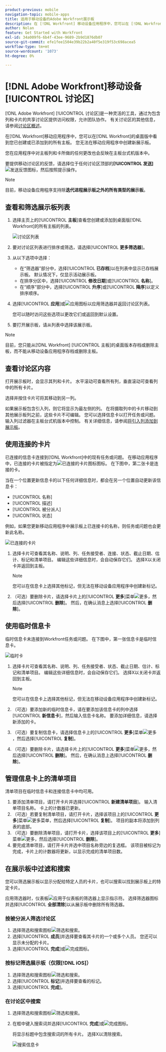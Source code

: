 ```yaml
---
product-previous: mobile
navigation-topic: mobile-apps
title: 适用于移动设备的Adobe Workfront展示板
description: 在 [!DNL Workfront] 移动设备应用程序中，您可以在 [!DNL Workfront]的桌面版中看到您创建或添加到的所有主板。
author: Nolan
feature: Get Started with Workfront
exl-id: 34a009f6-6b4f-43ee-9689-2b9d1876db07
source-git-commit: efe1fee1504e39b22b2a40f5e319f53c698acea5
workflow-type: tm+mt
source-wordcount: '1073'
ht-degree: 0%

---
```


# [!DNL Adobe Workfront]移动设备[!UICONTROL 讨论区]

[!DNL Adobe Workfront] [!UICONTROL 讨论区]是一种灵活的工具，通过为包含列和卡片的共享讨论区提供访问权限，允许团队协作。 有关讨论区的其他信息，请参阅[讨论区概述](/help/quicksilver/agile/boards-overview.md)。

在[!DNL Workfront]移动应用程序中，您可以在[!DNL Workfront]的桌面版中看到您已创建或已添加到的所有主板。 您无法在移动应用程序中创建新展示板。

您在应用程序中对主板列和卡所做的任何更改也会反映在主板台式机版本中。

要提供移动讨论区的反馈，请选择位于任何讨论区顶部的&#x200B;**[!UICONTROL 发送]** ![发送反馈](assets/mobile-send-feedback-icon.png)图标，然后按照提示操作。

>[!NOTE]
>
>目前，移动设备应用程序支持除&#x200B;**迭代进程展示板之外的所有类型的展示板**。

## 查看和筛选展示板列表

1. 选择主页上的&#x200B;[!UICONTROL **主板**]&#x200B;查看您创建或添加到桌面版[!DNL Workfront]的所有主板的列表。

   ![讨论区列表](assets/mobile-all-boards-displayed.png)

1. 要对讨论区列表进行排序或筛选，请选择&#x200B;[!UICONTROL **更多筛选器**]。
1. 从以下选项中选择：

   * 在“筛选器”部分中，选择&#x200B;[!UICONTROL **已存档**]&#x200B;以在列表中显示已存档展示板。 默认情况下，仅显示活动展示板。
   * 在排序分区中，选择&#x200B;[!UICONTROL **修改日期**]&#x200B;或&#x200B;[!UICONTROL **名称**]。
   * 在“顺序”部分中，选择&#x200B;[!UICONTROL **升序**]&#x200B;或&#x200B;[!UICONTROL **降序**]&#x200B;以定义排序顺序。

1. 选择&#x200B;[!UICONTROL **应用**]&#x200B;或![应用图标](assets/mobile-apply-icon-checkmark.png)以应用筛选器并返回讨论区列表。

   您可以随时访问这些选项以更改它们或返回到默认设置。

1. 要打开展示板，请从列表中选择该展示板。

>[!NOTE]
>
>目前，您只能从[!DNL Workfront] [!UICONTROL 主板]的桌面版本存档或删除主板，而不能从移动设备应用程序存档或删除主板。

## 查看讨论区内容

打开展示板时，会显示其列和卡片。 水平滚动可查看所有列，垂直滚动可查看列中的所有卡片。

选择并按住卡片可将其移动到另一列。

如果展示板包含引入列，则它将显示为最左侧的列。 在将摄取列中的卡片移动到其他展示板列之前，这些卡片不可编辑。 您可以选择信息卡以打开任务或问题。 输入列过滤器在主板台式机版本中控制。 有关详细信息，请参阅[将引入列添加到展示板](/help/quicksilver/agile/use-boards-agile-planning-tools/add-intake-column-to-board.md)。

## 使用连接的卡片

已连接的信息卡连接到[!DNL Workfront]中的现有任务或问题。 在移动应用程序中，已连接的卡片被指定为![已连接的卡片图标](assets/mobile-boards-connected-card-icon.png)图标。 在下图中，第二张卡是连接的卡。

当在一个位置更新信息卡的以下任何详细信息时，都会在另一个位置自动更新该信息卡：

* [!UICONTROL 名称]
* [!UICONTROL 描述]
* [!UICONTROL 被分派人]
* [!UICONTROL 状态]

例如，如果您更新移动应用程序中展示板上已连接卡的名称，则任务或问题也会更新此名称。

![已连接的卡片](assets/mobile-types-of-cards.png)

1. 选择卡片可查看其名称、说明、列、任务接受者、连接、状态、截止日期、估计、标记和清单项目。 编辑这些详细信息时，会自动保存它们。 选择X以关闭卡并返回到主板。

   >[!NOTE]
   >
   >您可以在信息卡上选择其他标记，但无法在移动设备应用程序中创建新标记。

1. （可选）要删除卡片，请选择卡片上的&#x200B;[!UICONTROL **更多**]&#x200B;菜单![更多](assets/more-icon-spectrum.png)，然后选择&#x200B;[!UICONTROL **删除**]。 然后，在确认消息上选择&#x200B;[!UICONTROL **删除**]。

## 使用临时信息卡

临时信息卡未连接到Workfront任务或问题。 在下图中，第一张信息卡是临时信息卡。

![临时卡](assets/mobile-types-of-cards.png)

1. 选择卡片可查看其名称、说明、列、任务接受者、状态、截止日期、估计、标记和清单项目。 编辑这些详细信息时，会自动保存它们。 选择X以关闭卡并返回到主板。

   >[!NOTE]
   >
   >您可以在信息卡上选择其他标记，但无法在移动设备应用程序中创建新标记。

1. （可选）要添加新的临时信息卡，请在要添加该信息卡的列中选择&#x200B;[!UICONTROL **新信息卡**]，然后输入信息卡名称。 要添加详细信息，请选择新添加的卡。

1. （可选）要复制信息卡，请选择信息卡上的&#x200B;[!UICONTROL **更多**]&#x200B;菜单![更多](assets/more-icon-spectrum.png)，然后选择&#x200B;[!UICONTROL **复制**]。

1. （可选）要删除卡片，请选择卡片上的&#x200B;[!UICONTROL **更多**]&#x200B;菜单![更多](assets/more-icon-spectrum.png)，然后选择&#x200B;[!UICONTROL **删除**]。 然后，在确认消息上选择&#x200B;[!UICONTROL **删除**]。

## 管理信息卡上的清单项目

清单项目在临时信息卡和连接信息卡中均可用。

1. 要添加清单项目，请打开卡片并选择&#x200B;[!UICONTROL **新建清单项目**]。 输入清单项目名称。 卡上的计数器已更新。
1. （可选）若要复制清单项目，请打开卡片，选择该项目上的&#x200B;[!UICONTROL **更多**]&#x200B;菜单![更多菜单](assets/more-icon-spectrum.png)，然后选择&#x200B;[!UICONTROL **复制**]。 项目的副本将添加到列表的底部。
1. （可选）要删除清单项目，请打开卡片，选择该项目上的&#x200B;[!UICONTROL **更多**]&#x200B;菜单![更多](assets/more-icon-spectrum.png)，然后选择&#x200B;[!UICONTROL **删除**]。
1. 要完成清单项目，请打开卡片并选中项目名称旁边的复选框。
该项目被标记为完成，卡片上的计数器将更新，以显示完成的清单项目数。

## 在展示板中过滤和搜索

您可以筛选展示板以显示分配给特定人员的卡片，也可以搜索以找到展示板上的特定卡片。

应用筛选器时，仪表板![应用于仪表板](assets/active-filter-mobile-boards.png)的筛选器上显示指示符。 选择筛选器图标并选择&#x200B;[!UICONTROL **全部清除**]&#x200B;以从展示板中删除所有筛选器。

### 按被分派人筛选讨论区

1. 选择筛选和搜索图标![筛选和搜索](assets/filter-search-icon-mobile-boards.png)。
1. 选择&#x200B;[!UICONTROL **成员**]&#x200B;并选择要查看其卡片的一个或多个人员。 您还可以显示未分配的卡片。
1. 选择&#x200B;[!UICONTROL **完成**]&#x200B;或![完成图标](assets/mobile-apply-icon-checkmark.png)。

### 按标记筛选展示板（仅限[!DNL iOS]）

1. 选择筛选和搜索图标![筛选和搜索](assets/filter-search-icon-mobile-boards.png)。
1. 选择&#x200B;[!UICONTROL **标记**]&#x200B;并选择要查看的标记。
1. 选择&#x200B;[!UICONTROL **完成**]。

### 在讨论区中搜索

1. 选择筛选和搜索图标![筛选和搜索](assets/filter-search-icon-mobile-boards.png)。
1. 在框中键入搜索词并选择&#x200B;[!UICONTROL **完成**]&#x200B;或![完成图标](assets/mobile-apply-icon-checkmark.png)。

   将显示标题中包含搜索词的所有卡片。
选择X以清除搜索。

   ![搜索信息卡](assets/mobile-search-for-card.png)
